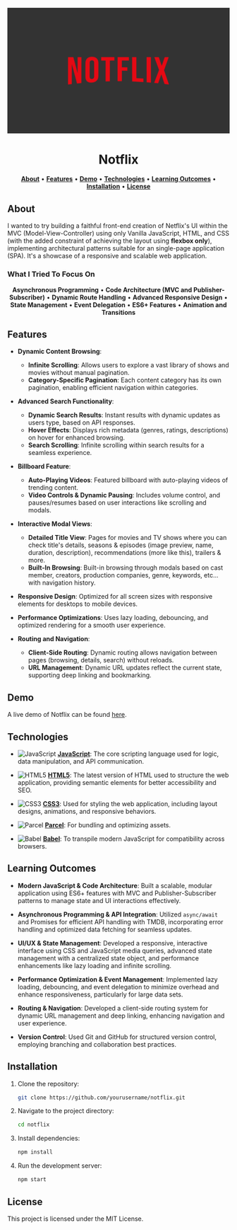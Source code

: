 <p align="center">
  <img src="./imgs/misc/NOTFLIX_backdrop.png" alt="Notflix, a front-end recreation of Netflix's UI"/>
</p>

<h1 align="center"><strong>Notflix</strong></h1>

<p align="center">
  <a href="#about"><strong>About</strong></a> • 
  <a href="#features"><strong>Features</strong></a> • 
  <a href="#demo"><strong>Demo</strong></a> • 
  <a href="#technologies"><strong>Technologies</strong></a> • 
  <a href="#learning"><strong>Learning Outcomes</strong></a> • 
  <a href="#installation"><strong>Installation</strong></a> • 
  <a href="#license"><strong>License</strong></a>
</p>

## <a id="about"></a>**About**

I wanted to try building a faithful front-end creation of Netflix's UI within the MVC (Model-View-Controller) using only Vanilla JavaScript, HTML, and CSS (with the added constraint of achieving the layout using **flexbox only**), implementing architectural patterns suitable for an single-page application (SPA). It's a showcase of a responsive and scalable web application.

### **What I Tried To Focus On**

<p align="center">
  <strong>Asynchronous Programming</strong> • 
  <strong>Code Architecture (MVC and Publisher-Subscriber)</strong> • 
  <strong>Dynamic Route Handling</strong> • 
  <strong>Advanced Responsive Design</strong> • 
  <strong>State Management</strong> • 
  <strong>Event Delegation</strong> • 
  <strong>ES6+ Features</strong> • 
  <strong>Animation and Transitions</strong>
</p>

## Features

- **Dynamic Content Browsing**:

  - **Infinite Scrolling**: Allows users to explore a vast library of shows and movies without manual pagination.
  - **Category-Specific Pagination**: Each content category has its own pagination, enabling efficient navigation within categories.

- **Advanced Search Functionality**:

  - **Dynamic Search Results**: Instant results with dynamic updates as users type, based on API responses.
  - **Hover Effects**: Displays rich metadata (genres, ratings, descriptions) on hover for enhanced browsing.
  - **Search Scrolling**: Infinite scrolling within search results for a seamless experience.

- **Billboard Feature**:

  - **Auto-Playing Videos**: Featured billboard with auto-playing videos of trending content.
  - **Video Controls & Dynamic Pausing**: Includes volume control, and pauses/resumes based on user interactions like scrolling and modals.

- **Interactive Modal Views**:

  - **Detailed Title View**: Pages for movies and TV shows where you can check title's details, seasons & episodes (image preview, name, duration, description), recommendations (more like this), trailers & more.
  - **Built-In Browsing**: Built-in browsing through modals based on cast member, creators, production companies, genre, keywords, etc... with navigation history.

- **Responsive Design**: Optimized for all screen sizes with responsive elements for desktops to mobile devices.

- **Performance Optimizations**: Uses lazy loading, debouncing, and optimized rendering for a smooth user experience.

- **Routing and Navigation**:
  - **Client-Side Routing**: Dynamic routing allows navigation between pages (browsing, details, search) without reloads.
  - **URL Management**: Dynamic URL updates reflect the current state, supporting deep linking and bookmarking.

## Demo

A live demo of Notflix can be found [here](your-demo-link).

## Technologies

- ![JavaScript](https://img.shields.io/badge/JavaScript-F7DF1E?logo=javascript&logoColor=black&style=for-the-badge)
  **[JavaScript](https://developer.mozilla.org/en-US/docs/Web/JavaScript)**: The core scripting language used for logic, data manipulation, and API communication.

- ![HTML5](https://img.shields.io/badge/HTML5-E34F26?logo=html5&logoColor=white&style=for-the-badge)
  **[HTML5](https://developer.mozilla.org/en-US/docs/Web/Guide/HTML/HTML5)**: The latest version of HTML used to structure the web application, providing semantic elements for better accessibility and SEO.

- ![CSS3](https://img.shields.io/badge/CSS3-1572B6?logo=css3&logoColor=white&style=for-the-badge)
  **[CSS3](https://developer.mozilla.org/en-US/docs/Web/CSS)**: Used for styling the web application, including layout designs, animations, and responsive behaviors.

- ![Parcel](https://img.shields.io/badge/Parcel-BBC1C4?logo=parcel&logoColor=white&style=for-the-badge)
  **[Parcel](https://parceljs.org/)**: For bundling and optimizing assets.

- ![Babel](https://img.shields.io/badge/Babel-F9DC3E?logo=babel&logoColor=black&style=for-the-badge)
  **[Babel](https://babeljs.io/)**: To transpile modern JavaScript for compatibility across browsers.

## <a id="learning"></a> Learning Outcomes

- **Modern JavaScript & Code Architecture**: Built a scalable, modular application using ES6+ features with MVC and Publisher-Subscriber patterns to manage state and UI interactions effectively.
- **Asynchronous Programming & API Integration**: Utilized `async/await` and Promises for efficient API handling with TMDB, incorporating error handling and optimized data fetching for seamless updates.

- **UI/UX & State Management**: Developed a responsive, interactive interface using CSS and JavaScript media queries, advanced state management with a centralized state object, and performance enhancements like lazy loading and infinite scrolling.

- **Performance Optimization & Event Management**: Implemented lazy loading, debouncing, and event delegation to minimize overhead and enhance responsiveness, particularly for large data sets.

- **Routing & Navigation**: Developed a client-side routing system for dynamic URL management and deep linking, enhancing navigation and user experience.

- **Version Control**: Used Git and GitHub for structured version control, employing branching and collaboration best practices.

## Installation

1. Clone the repository:
   ```bash
   git clone https://github.com/yourusername/notflix.git
   ```
2. Navigate to the project directory:
   ```bash
   cd notflix
   ```
3. Install dependencies:
   ```bash
   npm install
   ```
4. Run the development server:
   ```bash
   npm start
   ```

## License

This project is licensed under the MIT License.
